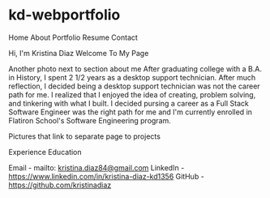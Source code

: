 # kd-webportfolio

<!--Banner Links to Sections w/in webpage-->
Home    About    Portfolio    Resume    Contact

<!--Professional Picture, Greeting-->
Hi, I'm Kristina Diaz
Welcome To My Page <!--subheading-->

<!--About Me Section-->
Another photo next to section about me
After graduating college with a B.A. in History, I spent 2 1/2 years as a desktop support technician. After much reflection, I decided being a desktop support technician was not the career path for me. I realized that I enjoyed the idea of creating, problem solving, and tinkering with what I built. I decided pursing a career as a Full Stack Software Engineer was the right path for me and I'm currently enrolled in Flatiron School's Software Engineering program.

<!--Portfolio Section-->
Pictures that link to separate page to projects

<!--Resume Section-->
Experience     Education
<!--Different sections like index cards-->

<!--Contact Section-->
Email - mailto: kristina.diaz84@gmail.com
LinkedIn - https://www.linkedin.com/in/kristina-diaz-kd1356
GitHub - https://github.com/kristinadiaz